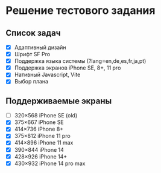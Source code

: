 # Решение тестового задания

## Список задач
- [x] Адаптивный дизайн
- [x] Шрифт SF Pro
- [x] Поддержка языка системы (?lang=en,de,es,fr,ja,pt)
- [x] Поддержка экранов iPhone SE, 8+, 11 pro
- [x] Нативный Javascript, Vite
- [x] Выбор плана

## Поддерживаемые экраны
- [ ] 320×568 iPhone SE (old)
- [x] 375×667 iPhone SE
- [x] 414×736 iPhone 8+
- [x] 375×812 iPhone 11 pro
- [x] 414×896 iPhone 11 max
- [x] 390×844 iPhone 14
- [x] 428×926 iPhone 14+
- [x] 430×932 iPhone 14 pro max
